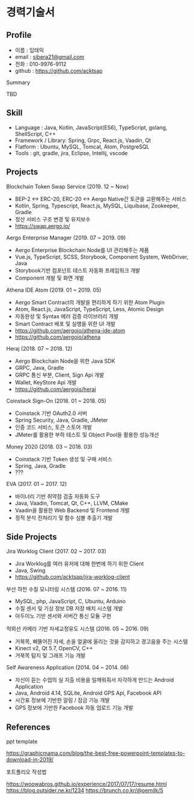 # 경력기술서

## Profile

- 이름 : 임태익
- email : sibera21@gmail.com
- 전화 : 010-9976-9112
- github : https://github.com/acktsap

Summary

TBD

## Skill

- Language : Java, Kotlin, JavaScript(ES6), TypeScript, golang, ShellScript, C++
- Framework / Library: Spring, Grpc, React.js, Vaadin, Qt
- Flatform : Ubuntu, MySQL, Tomcat, Atom, PostgreSQL
- Tools : git, gradle, jira, Eclipse, Intellij, vscode

## Projects

Blockchain Token Swap Service (2019. 12 ~ Now)

- BEP-2 <-> ERC-20, ERC-20 <-> Aergo Native간 토큰을 교환해주는 서비스
- Kotlin, Spring, Typescript, React.js, MySQL, Liquibase, Zookeeper, Gradle
- 정산 서비스 구조 변경 및 유지보수
- https://swap.aergo.io/

Aergo Enterprise Manager (2019. 07 ~ 2019. 09)

- Aergo Enterprise Blockchain Node를 UI 관리해주는 제품
- Vue.js, TypeScript, SCSS, Storybook, Component System, WebDriver, Java
- Storybook기반 컴포넌트 테스트 자동화 프레임워크 개발
- Component 개발 및 화면 개발

Athena IDE Atom (2019. 01 ~ 2019. 05)

- Aergo Smart Contract의 개발을 편리하게 하기 위한 Atom Plugin
- Atom, React.js, JavaScript, TypeScript, Less, Atomic Design
- 자동완성 및 Syntax 에러 검증 라이브러리 개발
- Smart Contract 배포 및 실행을 위한 UI 개발
- https://github.com/aergoio/athena-ide-atom
- https://github.com/aergoio/athena

Heraj (2018. 07 ~ 2018. 12)

- Aergo Blockchain Node을 위한 Java SDK
- GRPC, Java, Gradle
- GRPC 통신 부분, Client, Sign Api 개발
- Wallet, KeyStore Api 개발
- https://github.com/aergoio/heraj

Coinstack Sign-On (2018. 01 ~ 2018. 05)

- Coinstack 기반 OAuth2.0 서버
- Spring Security, Java, Gradle, JMeter
- 인증 코드 서비스, 토큰 스토어 개발
- JMeter를 활용한 부하 테스트 및 Object Pool을 활용한 성능개선

Money 2020 (2018. 03 ~ 2018. 03)

- Coinstack 기반 Token 생성 및 구매 서비스
- Spring, Java, Gradle
- ???

EVA (2017. 01 ~ 2017. 12)

- 바이너리 기반 취약점 검출 자동화 도구
- Java, Vaadin, Tomcat, Qt, C++, LLVM, CMake
- Vaadin을 활용한 Web Backend 및 Frontend 개발
- 정적 분석 전처리기 및 함수 심볼 추출기 개발

## Side Projects

Jira Worklog Client (2017. 02 ~ 2017. 03)

- Jira Worklog를 여러 유저에 대해 한번에 하기 위한 Client
- Java, Swing
- https://github.com/acktsap/jira-worklog-client

부산 하천 수질 모니터링 시스템 (2016. 07 ~ 2016. 11)

- MySQL, php, JavaScript, C, Ubuntu, Arduino
- 수질 센서 및 기상 정보 DB 저장 배치 시스템 개발
- 아두이노 기반 센서와 서버간 통신 모듈 구현

적외선 카메라 기반 자세교정유도 시스템 (2016. 05 ~ 2016. 09)

- 거북목, 삐뚤어진 자세, 손을 얼굴에 올리는 것을 감지하고 경고음을 주는 시스템
- Kinect v2, Qt 5.7, OpenCV, C++
- 거북목 탐지 및 그래프 기능 개발

Self Awareness Application (2014. 04 ~ 2014. 06)

- 자신이 듣는 수업의 실 지출 비용을 일깨워줘서 자각하게 만드는 Android Application
- Java, Android 4.14, SQLite, Android GPS Api, Facebook API
- 시간표 정보에 기반한 알림 / 잠금 기능 개발
- GPS 정보에 기반한 Facebook 자동 업로드 기능 개발

## References

ppt template

https://graphicmama.com/blog/the-best-free-powerpoint-templates-to-download-in-2019/

포트폴리오 작성법

https://woowabros.github.io/experience/2017/07/17/resume.html
https://blog.outsider.ne.kr/1234
https://brunch.co.kr/@oemilk/5
